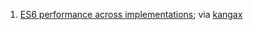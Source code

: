 1. [ES6 performance across implementations](http://kpdecker.github.io/six-speed/); via [kangax](https://twitter.com/kangax)
